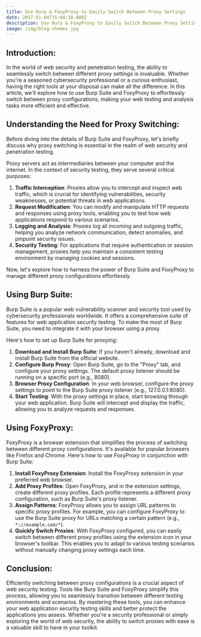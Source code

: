 ```yaml
---
title: Use Burp & FoxyProxy to Easily Switch Between Proxy Settings
date: 2017-01-04T15:04:10.000Z
description: Use Burp & FoxyProxy to Easily Switch Between Proxy Settings
image: /img/blog-chemex.jpg
---
```

## Introduction:

In the world of web security and penetration testing, the ability to seamlessly switch between different proxy settings is invaluable. Whether you're a seasoned cybersecurity professional or a curious enthusiast, having the right tools at your disposal can make all the difference. In this article, we'll explore how to use Burp Suite and FoxyProxy to effortlessly switch between proxy configurations, making your web testing and analysis tasks more efficient and effective.

## Understanding the Need for Proxy Switching:

Before diving into the details of Burp Suite and FoxyProxy, let's briefly discuss why proxy switching is essential in the realm of web security and penetration testing.

Proxy servers act as intermediaries between your computer and the internet. In the context of security testing, they serve several critical purposes:

1. **Traffic Interception**: Proxies allow you to intercept and inspect web traffic, which is crucial for identifying vulnerabilities, security weaknesses, or potential threats in web applications.
2. **Request Modification**: You can modify and manipulate HTTP requests and responses using proxy tools, enabling you to test how web applications respond to various scenarios.
3. **Logging and Analysis**: Proxies log all incoming and outgoing traffic, helping you analyze network communication, detect anomalies, and pinpoint security issues.
4. **Security Testing**: For applications that require authentication or session management, proxies help you maintain a consistent testing environment by managing cookies and sessions.

Now, let's explore how to harness the power of Burp Suite and FoxyProxy to manage different proxy configurations effortlessly.

## Using Burp Suite:

Burp Suite is a popular web vulnerability scanner and security tool used by cybersecurity professionals worldwide. It offers a comprehensive suite of features for web application security testing. To make the most of Burp Suite, you need to integrate it with your browser using a proxy.

Here's how to set up Burp Suite for proxying:

1. **Download and Install Burp Suite**: If you haven't already, download and install Burp Suite from the official website.
2. **Configure Burp Proxy**: Open Burp Suite, go to the "Proxy" tab, and configure your proxy settings. The default proxy listener should be running on a specific port (e.g., 8080).
3. **Browser Proxy Configuration**: In your web browser, configure the proxy settings to point to the Burp Suite proxy listener (e.g., 127.0.0.1:8080).
4. **Start Testing**: With the proxy settings in place, start browsing through your web application. Burp Suite will intercept and display the traffic, allowing you to analyze requests and responses.

## Using FoxyProxy:

FoxyProxy is a browser extension that simplifies the process of switching between different proxy configurations. It's available for popular browsers like Firefox and Chrome. Here's how to use FoxyProxy in conjunction with Burp Suite:

1. **Install FoxyProxy Extension**: Install the FoxyProxy extension in your preferred web browser.
2. **Add Proxy Profiles**: Open FoxyProxy, and in the extension settings, create different proxy profiles. Each profile represents a different proxy configuration, such as Burp Suite's proxy listener.
3. **Assign Patterns**: FoxyProxy allows you to assign URL patterns to specific proxy profiles. For example, you can configure FoxyProxy to use the Burp Suite proxy for URLs matching a certain pattern (e.g., `*://example.com/*`).
4. **Quickly Switch Proxies**: With FoxyProxy configured, you can easily switch between different proxy profiles using the extension icon in your browser's toolbar. This enables you to adapt to various testing scenarios without manually changing proxy settings each time.

## Conclusion:

Efficiently switching between proxy configurations is a crucial aspect of web security testing. Tools like Burp Suite and FoxyProxy simplify this process, allowing you to seamlessly transition between different testing environments and scenarios. By mastering these tools, you can enhance your web application security testing skills and better protect the applications you assess. Whether you're a security professional or simply exploring the world of web security, the ability to switch proxies with ease is a valuable skill to have in your toolkit.